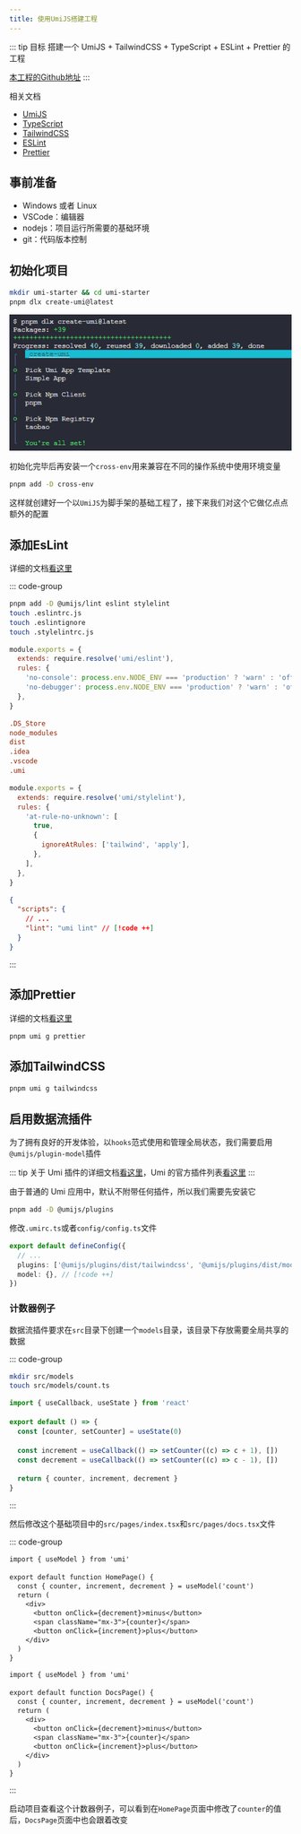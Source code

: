 ```yaml
---
title: 使用UmiJS搭建工程
---
```


::: tip 目标
搭建一个 UmiJS + TailwindCSS + TypeScript + ESLint + Prettier 的工程

[本工程的Github地址](https://github.com/welives/umi-starter)
:::

相关文档

- [UmiJS](https://umijs.org/)
- [TypeScript](https://www.tslang.cn/)
- [TailwindCSS](https://tailwind.nodejs.cn/)
- [ESLint](https://eslint.nodejs.cn/)
- [Prettier](https://prettier.nodejs.cn/)

## 事前准备

- Windows 或者 Linux
- VSCode：编辑器
- nodejs：项目运行所需要的基础环境
- git：代码版本控制

## 初始化项目

```sh
mkdir umi-starter && cd umi-starter
pnpm dlx create-umi@latest
```

![](./assets/umi/create-umi.png)

初始化完毕后再安装一个`cross-env`用来兼容在不同的操作系统中使用环境变量

```sh
pnpm add -D cross-env
```

这样就创建好一个以`UmiJS`为脚手架的基础工程了，接下来我们对这个它做亿点点额外的配置

## 添加EsLint

详细的文档[看这里](https://umijs.org/docs/guides/lint)

::: code-group

```sh
pnpm add -D @umijs/lint eslint stylelint
touch .eslintrc.js
touch .eslintignore
touch .stylelintrc.js
```

```js [.eslintrc.js]
module.exports = {
  extends: require.resolve('umi/eslint'),
  rules: {
    'no-console': process.env.NODE_ENV === 'production' ? 'warn' : 'off',
    'no-debugger': process.env.NODE_ENV === 'production' ? 'warn' : 'off',
  },
}
```

```ini [.eslintignore]
.DS_Store
node_modules
dist
.idea
.vscode
.umi
```

```js [.stylelintrc.js]
module.exports = {
  extends: require.resolve('umi/stylelint'),
  rules: {
    'at-rule-no-unknown': [
      true,
      {
        ignoreAtRules: ['tailwind', 'apply'],
      },
    ],
  },
}
```

```json [package.json]
{
  "scripts": {
    // ...
    "lint": "umi lint" // [!code ++]
  }
}
```

:::

## 添加Prettier

详细的文档[看这里](https://umijs.org/docs/guides/generator#prettier-%E9%85%8D%E7%BD%AE%E7%94%9F%E6%88%90%E5%99%A8)

```sh
pnpm umi g prettier
```

## 添加TailwindCSS

```sh
pnpm umi g tailwindcss
```

## 启用数据流插件

为了拥有良好的开发体验，以`hooks`范式使用和管理全局状态，我们需要启用`@umijs/plugin-model`插件

::: tip
关于 Umi 插件的详细文档[看这里](https://umijs.org/docs/guides/use-plugins)，Umi 的官方插件列表[看这里](https://github.com/umijs/plugins)
:::

由于普通的 Umi 应用中，默认不附带任何插件，所以我们需要先安装它

```sh
pnpm add -D @umijs/plugins
```

修改`.umirc.ts`或者`config/config.ts`文件

```ts
export default defineConfig({
  // ...
  plugins: ['@umijs/plugins/dist/tailwindcss', '@umijs/plugins/dist/model'], // [!code hl]
  model: {}, // [!code ++]
})
```

### 计数器例子

数据流插件要求在`src`目录下创建一个`models`目录，该目录下存放需要全局共享的数据

::: code-group

```sh
mkdir src/models
touch src/models/count.ts
```

```ts [count.ts]
import { useCallback, useState } from 'react'

export default () => {
  const [counter, setCounter] = useState(0)

  const increment = useCallback(() => setCounter((c) => c + 1), [])
  const decrement = useCallback(() => setCounter((c) => c - 1), [])

  return { counter, increment, decrement }
}
```

:::

然后修改这个基础项目中的`src/pages/index.tsx`和`src/pages/docs.tsx`文件

::: code-group

```tsx [index.tsx]
import { useModel } from 'umi'

export default function HomePage() {
  const { counter, increment, decrement } = useModel('count')
  return (
    <div>
      <button onClick={decrement}>minus</button>
      <span className="mx-3">{counter}</span>
      <button onClick={increment}>plus</button>
    </div>
  )
}
```

```tsx [docs.tsx]
import { useModel } from 'umi'

export default function DocsPage() {
  const { counter, increment, decrement } = useModel('count')
  return (
    <div>
      <button onClick={decrement}>minus</button>
      <span className="mx-3">{counter}</span>
      <button onClick={increment}>plus</button>
    </div>
  )
}
```

:::

启动项目查看这个计数器例子，可以看到在`HomePage`页面中修改了`counter`的值后，`DocsPage`页面中也会跟着改变

